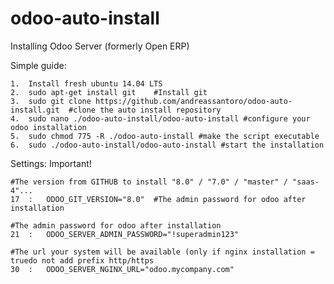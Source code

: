 # odoo-auto-install
Installing Odoo Server (formerly Open ERP) 

Simple guide:

	1.	Install fresh ubuntu 14.04 LTS
	2.	sudo apt-get install git 	#Install git
	3.	sudo git clone https://github.com/andreassantoro/odoo-auto-install.git  #clone the auto install repository
	4.	sudo nano ./odoo-auto-install/odoo-auto-install #configure your odoo installation
	5.	sudo chmod 775 -R ./odoo-auto-install #make the script executable
	6.	sudo ./odoo-auto-install/odoo-auto-install #start the installation

Settings:
	Important!

	#The version from GITHUB to install "8.0" / "7.0" / "master" / "saas-4"...
	17	:	ODOO_GIT_VERSION="8.0" 	#The admin password for odoo after installation
	
	#The admin password for odoo after installation
	21	:	ODOO_SERVER_ADMIN_PASSWORD="!superadmin123" 

	#The url your system will be available (only if nginx installation = truedo not add prefix http/https 
	30	:	ODOO_SERVER_NGINX_URL="odoo.mycompany.com" 